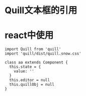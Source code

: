 Quill文本框的引用
====

# react中使用
```
import Quill from 'quill'
import 'quill/dist/quill.snow.css'

class aa extends Component {
  this.state = {
    value: ''
  }
  this.editor = null
  this.quillObj = null
}
```
